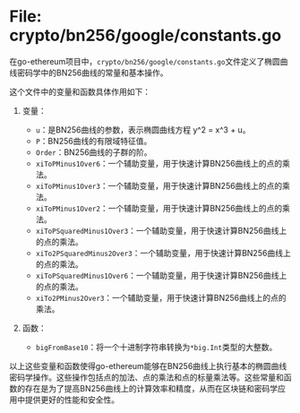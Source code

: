 # File: crypto/bn256/google/constants.go

在go-ethereum项目中，`crypto/bn256/google/constants.go`文件定义了椭圆曲线密码学中的BN256曲线的常量和基本操作。

这个文件中的变量和函数具体作用如下：

1. 变量：
   - `u`：是BN256曲线的参数，表示椭圆曲线方程 y^2 = x^3 + u。
   - `P`：BN256曲线的有限域特征值。
   - `Order`：BN256曲线的子群的阶。
   - `xiToPMinus1Over6`：一个辅助变量，用于快速计算BN256曲线上的点的乘法。
   - `xiToPMinus1Over3`：一个辅助变量，用于快速计算BN256曲线上的点的乘法。
   - `xiToPMinus1Over2`：一个辅助变量，用于快速计算BN256曲线上的点的乘法。
   - `xiToPSquaredMinus1Over3`：一个辅助变量，用于快速计算BN256曲线上的点的乘法。
   - `xiTo2PSquaredMinus2Over3`：一个辅助变量，用于快速计算BN256曲线上的点的乘法。
   - `xiToPSquaredMinus1Over6`：一个辅助变量，用于快速计算BN256曲线上的点的乘法。
   - `xiTo2PMinus2Over3`：一个辅助变量，用于快速计算BN256曲线上的点的乘法。

2. 函数：
   - `bigFromBase10`：将一个十进制字符串转换为`*big.Int`类型的大整数。

以上这些变量和函数使得go-ethereum能够在BN256曲线上执行基本的椭圆曲线密码学操作。这些操作包括点的加法、点的乘法和点的标量乘法等。这些常量和函数的存在是为了提高BN256曲线上的计算效率和精度，从而在区块链和密码学应用中提供更好的性能和安全性。

